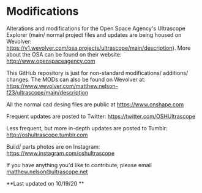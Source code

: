# Modifications
Alterations and modifications for the Open Space Agency's Ultrascope Explorer (main/ normal project files and updates are being housed on Wevolver: https://v1.wevolver.com/osa.projects/ultrascope/main/description).  More about the OSA can be found on their website: http://www.openspaceagency.com

This GitHub repository is just for non-standard modifications/ additions/ changes.  The MODs can also be found on Wevolver at: https://www.wevolver.com/matthew.nelson-f23/ultrascope/main/description

All the normal cad desing files are public at https://www.onshape.com

Frequent updates are posted to Twitter: https://twitter.com/OSHUltrascope

Less frequent, but more in-depth updates are posted to Tumblr: http://oshultrascope.tumblr.com

Build/ parts photos are on Instagram: https://www.instagram.com/oshultrascope

If you have anything you'd like to contribute, please email matthew.nelson@ultrascope.net

**Last updated on 10/19/20 **
